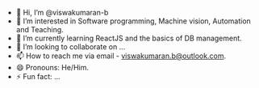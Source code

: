 - 👋 Hi, I’m @viswakumaran-b
- 👀 I’m interested in Software programming, Machine vision, Automation and Teaching.
- 🌱 I’m currently learning ReactJS and the basics of DB management.
- 💞️ I’m looking to collaborate on ...
- 📫 How to reach me via email - viswakumaran.b@outlook.com.
- 😄 Pronouns: He/Him.
- ⚡ Fun fact: ...

<!---
viswakumaran-b/viswakumaran-b is a ✨ special ✨ repository because its `README.md` (this file) appears on your GitHub profile.
You can click the Preview link to take a look at your changes.
--->
